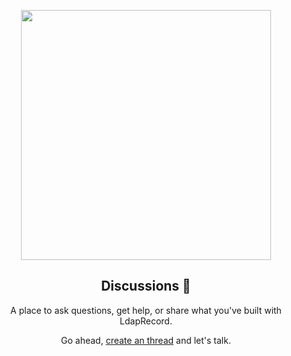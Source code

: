 <!-- readme.md -->

<p align="center">
    <img src="https://ldaprecord.com/assets/img/logo.png" width="400">
</p>

<h2 align="center">Discussions 💬</h2> 

<p align="center">A place to ask questions, get help, or share what you've built with LdapRecord.</p>

<p align="center">
    Go ahead, <a href="https://github.com/DirectoryTree/LdapRecord-Discussions/issues/new">create an thread</a> and let's talk.
</p>
